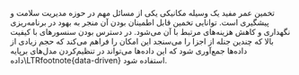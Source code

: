 تخمین عمر مفید یک وسیله مکانیکی یکی از مسائل مهم در حوزه مدیریت سلامت و پیشگیری است. توانایی تخمین قابل اطمینان بودن آن منجر به بهود در برنامه‌ریزی نگهداری و کاهش هزینه‌های مرتبط با آن می‌شود. در دسترس بودن سنسورهای با کیفیت بالا که چندین جنله از اجزا را می‌سنجد این امکان را فراهم می‌کند که حجم زیادی از داده‌ها جمع‌آوری شود که این داده‌ها می‌تواند در تنظیم‌کردن مدل‌های برپایه داده\LTRfootnote{data-driven} استفاده شود.